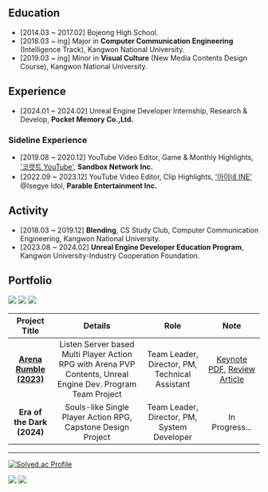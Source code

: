 
## Education
- [2014.03 ~ 2017.02] Bojeong High School.
- [2018.03 ~ ing] Major in **Computer Communication Engineering** (Intelligence Track), Kangwon National University.
- [2019.03 ~ ing] Minor in **Visual Culture** (New Media Contents Design Course), Kangwon National University.
## Experience
- [2024.01 ~ 2024.02] Unreal Engine Developer Internship, Research & Develop, **Pocket Memory Co.,Ltd.**
### Sideline Experience
- [2019.08 ~ 2020.12] YouTube Video Editor, Game & Monthly Highlights, ['코렛트 YouTube'](https://www.youtube.com/@Collet11), **Sandbox Network Inc.**
- [2022.09 ~ 2023.12] YouTube Video Editor, Clip Highlights, ['아이네 INE'](https://www.youtube.com/@INE_) @Isegye Idol, **Parable Entertainment Inc.**
## Activity
- [2018.03 ~ 2019.12] **Blending**, CS Study Club, Computer Communication Engineering, Kangwon National University.
- [2023.08 ~ 2024.02] **Unreal Engine Developer Education Program**, Kangwon University-Industry Cooperation Foundation.
## Portfolio
<img src="https://img.shields.io/badge/UnrealEngine-0E1128?style=for-the-badge&logo=UnrealEngine&logoColor=white"> <img src="https://img.shields.io/badge/c++-00599C?style=for-the-badge&logo=cplusplus&logoColor=white"> <img src="https://img.shields.io/badge/blender-E87D0D?style=for-the-badge&logo=blender&logoColor=white">


| Project Title | Details | Role | Note |
| :-: | :-: | :-: | :-: |
| [**Arena Rumble (2023)**](https://youtu.be/TGwBppxJI_E?si=TrHAkyZoq9MN_EVd) | Listen Server based Multi Player Action RPG with Arena PVP Contents, Unreal Engine Dev. Program Team Project | Team Leader, Director, PM, Technical Assistant | [Keynote PDF](https://drive.google.com/file/d/1yeHNl5YXux_7bGdh5i0hbQMl5L8yPnZ7/view?usp=sharing), [Review Article](https://velog.io/@liebenholz/arenarumble1) |
| **Era of the Dark (2024)** | Souls-like Single Player Action RPG, Capstone Design Project | Team Leader, Director, PM, System Developer | In Progress... |


------
[![Solved.ac Profile](http://mazassumnida.wtf/api/v2/generate_badge?boj=liebenholz98)](https://solved.ac/liebenholz98)


<img src="https://img.shields.io/badge/UnrealEngine-0E1128?style=for-the-badge&logo=UnrealEngine&logoColor=white">
<img src="https://img.shields.io/badge/c++-00599C?style=for-the-badge&logo=cplusplus&logoColor=white">
